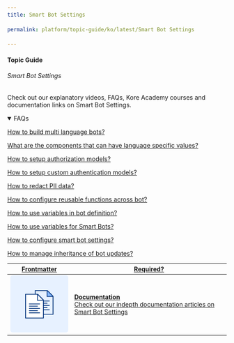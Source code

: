 ```yaml
---
title: Smart Bot Settings

permalink: platform/topic-guide/ko/latest/Smart Bot Settings

---
```


#### Topic Guide
###### Smart Bot Settings

  Check out our explanatory videos, FAQs, Kore Academy courses and documentation links on Smart Bot Settings.

<details open>
  <summary>FAQs
  </summary>

  <a class="doc-link" target="_blank" href="https://developer.kore.ai/docs/bots/advanced-topics/multi-lingual/building-multi-language-bots/">
 
  How to build multi language bots?

</a>

<a class="doc-link" target="_blank" href="https://developer.kore.ai/docs/bots/advanced-topics/multi-lingual/building-multi-language-bots/#Translatable_Components">
 
  What are the components that can have language specific values?

</a>


<a class="doc-link" target="_blank" href="https://developer.kore.ai/docs/bots/advanced-topics/authorization/bot-authentication/">
 
  How to setup authorization models?

</a>
  
<a class="doc-link" target="_blank" href="https://developer.kore.ai/docs/bots/bot-builder-tool/dialog-task/implementing-custom-authentication/">
 
 How to setup custom authentication models?

</a>
  
<a class="doc-link" target="_blank" href="https://developer.kore.ai/docs/bots/bot-settings/pii-data-masking/">
 
  How to redact PII data?

</a>
  
<a class="doc-link" target="_blank" href="https://developer.kore.ai/docs/bots/bot-settings/bot-functions/reusing-bot-functions-custom-script-file/">
 
  How to configure reusable functions across bot?

</a>
  
<a class="doc-link" target="_blank" href="https://developer.kore.ai/docs/bots/bot-settings/bot-management/using-bot-variables/">
 
  How to use variables in bot definition?

</a>
<a class="doc-link" target="_blank" href="https://developer.kore.ai/docs/bots/advanced-topics/smart-bot/defining-a-smart-bot/#Smart_Bot_Settings">
 
  How to use variables for Smart Bots?

</a>
  
<a class="doc-link" target="_blank" href="https://developer.kore.ai/docs/bots/advanced-topics/smart-bot/defining-a-smart-bot/#Smart_Bot_Settings">
 
  How to configure smart bot settings?

</a>
  
<a class="doc-link" target="_blank" href="https://developer.kore.ai/docs/bots/advanced-topics/smart-bot/defining-a-smart-bot/#inheritance">
 
  How to manage inheritance of bot updates?

</a>

</details>

<a class="doc-link" target="_blank" href="https://developer.kore.ai/docs/bots/advanced-topics/smart-bot/defining-a-smart-bot/">
 

| Frontmatter | Required? |
|-------------|-------------|
| ![alt text](images/docIcon.svg "Title") | **Documentation**  <br /> Check out our indepth documentation articles on Smart Bot Settings | 


</a>
